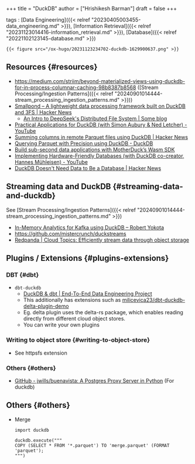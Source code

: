 +++
title = "DuckDB"
author = ["Hrishikesh Barman"]
draft = false
+++

tags
: [Data Engineering]({{< relref "20230405003455-data_engineering.md" >}}), [Information Retrieval]({{< relref "20231123014416-information_retrieval.md" >}}), [Database]({{< relref "20221102123145-database.md" >}})

    {{< figure src="/ox-hugo/20231123234702-duckdb-1629900637.png" >}}


## Resources {#resources}

-   <https://medium.com/striim/beyond-materialized-views-using-duckdb-for-in-process-columnar-caching-98b8387b8568> ([Stream Processing/Ingestion Patterns]({{< relref "20240901014444-stream_processing_ingestion_patterns.md" >}}))
-   [Smallpond – A lightweight data processing framework built on DuckDB and 3FS | Hacker News](https://news.ycombinator.com/item?id=43200793)
    -   [An Intro to DeepSeek's Distributed File System | Some blog](https://maknee.github.io/blog/2025/3FS-Performance-Journal-1/?s=35)
-   [Practical Applications for DuckDB (with Simon Aubury &amp; Ned Letcher) - YouTube](https://www.youtube.com/watch?v=_nA3uDx1rlg)
-   [Summing columns in remote Parquet files using DuckDB | Hacker News](https://news.ycombinator.com/item?id=38271082)
-   [Querying Parquet with Precision using DuckDB - DuckDB](https://duckdb.org/2021/06/25/querying-parquet.html)
-   [Build sub-second data applications with MotherDuck’s Wasm SDK](https://motherduck.com/blog/building-data-applications-with-motherduck/)
-   [Implementing Hardware-Friendly Databases (with DuckDB co-creator, Hannes Mühleisen) - YouTube](https://www.youtube.com/watch?v=pZV9FvdKmLc)
-   [DuckDB Doesn't Need Data to Be a Database | Hacker News](https://news.ycombinator.com/item?id=40509987)


## Streaming data and DuckDB {#streaming-data-and-duckdb}

See [Stream Processing/Ingestion Patterns]({{< relref "20240901014444-stream_processing_ingestion_patterns.md" >}})

-   [In-Memory Analytics for Kafka using DuckDB – Robert Yokota](https://yokota.blog/2024/07/11/in-memory-analytics-for-kafka-using-duckdb/)
-   <https://github.com/mistercrunch/duckstreams>
-   [Redpanda | Cloud Topics: Efficiently stream data through object storage](https://www.redpanda.com/blog/cloud-topics-streaming-data-object-storage)


## Plugins / Extensions {#plugins-extensions}


### DBT {#dbt}

-   `dbt-duckdb`
    -   [DuckDB &amp; dbt | End-To-End Data Engineering Project](https://motherduck.com/blog/duckdb-dbt-e2e-data-engineering-project-part-2/)
    -   This additionally has extensions such as [milicevica23/dbt-duckdb-delta-plugin-demo](https://github.com/milicevica23/dbt-duckdb-delta-plugin-demo)
    -   Eg. delta plugin uses the delta-rs package, which enables reading directly from different cloud object stores.
    -   You can write your own plugins


### Writing to object store {#writing-to-object-store}

-   See httpsfs extension


### Others {#others}

-   [GitHub - jwills/buenavista: A Postgres Proxy Server in Python](https://github.com/jwills/buenavista) (For duckdb)


## Others {#others}

-   Merge
    ```nil
    import duckdb

    duckdb.execute("""
    COPY (SELECT * FROM '*.parquet') TO 'merge.parquet' (FORMAT 'parquet');
    """)
    ```
